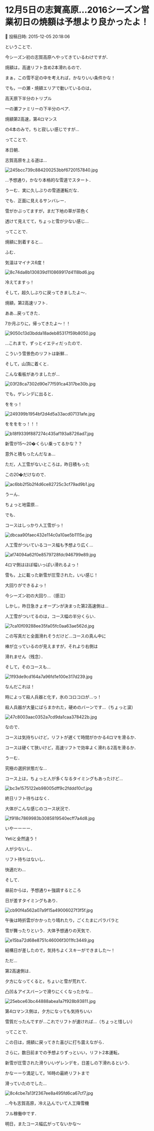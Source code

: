 # 12月5日の志賀高原…2016シーズン営業初日の焼額は予想より良かったよ！

📅 投稿日時: 2015-12-05 20:18:06

ということで．


今シーズン初の志賀高原へやってきているわけですが．





焼額は，高速リフト含め2本滑れるので．


まぁ，この雪不足の中を考えれば，かなりいい条件かな！





でも，一の瀬・焼額エリアで動いているのは，


高天原下半分のトリプル


一の瀬ファミリーの下半分のペア．


焼額第2高速，第4ロマンス


の4本のみで，ちと寂しい感じですが…





ってことで．


本日朝．


志賀高原を上る道は…




![245bcc739c884200253bbf6720157840.jpg](images/245bcc739c884200253bbf6720157840.jpg)




…予想通り，かなり本格的な雪道でスタート．


うーむ．実に久しぶりの雪道運転だな．





でも．正面に見えるサンバレー．


雪がかぶってますが，まだ下地の草が茶色く


透けて見えてて，ちょっと雪が少ない感じ…





ってことで．


焼額に到着すると…


ふむ．


気温はマイナス6度！




![8c74da8b130839d110869917d4118bd6.jpg](images/8c74da8b130839d110869917d4118bd6.jpg)




冷えてますっ！





そして，超久しぶりに戻ってきましたよ～．


焼額，第2高速リフト．


ああ…戻ってきた．


7か月ぶりに，帰ってきたよ～！！




![9050c13d3bdda18adeb85317f59b8050.jpg](images/9050c13d3bdda18adeb85317f59b8050.jpg)




…これまで，ずっとイエティだったので．


こういう雪景色のリフトは新鮮…





そして，山頂に着くと．


こんな看板がありましたが…




![03f28ca7302d90e77f591ca4317be30b.jpg](images/03f28ca7302d90e77f591ca4317be30b.jpg)







でも，ゲレンデに出ると．





ををっ！




![249399b1954bf2d4d5a33acd07131afe.jpg](images/249399b1954bf2d4d5a33acd07131afe.jpg)




ををををっ！！！




![b18f9339f887274c435af193a8726ad7.jpg](images/b18f9339f887274c435af193a8726ad7.jpg)




新雪が15～20�くらい乗ってるかな？？


意外と積もったんだなぁ…





ただ，人工雪がないところは，昨日積もった


この20�だけなので．




![ac6bb2f5b2f4d6ce82725c3cf79ad9b1.jpg](images/ac6bb2f5b2f4d6ce82725c3cf79ad9b1.jpg)




うーん．


ちょっと地雷原…





でも．


コースはしっかり人工雪がっ！




![dbcaa90faec432e114c0a10ae5b1115e.jpg](images/dbcaa90faec432e114c0a10ae5b1115e.jpg)




人工雪がついているコース幅も予想より広く…




![af74094a62f0e8579728fdc946799e89.jpg](images/af74094a62f0e8579728fdc946799e89.jpg)




4ロマ側はほぼ幅いっぱい滑れるよっ！


雪も，上に載った新雪が圧雪された，いい感じ！


大回りができるよっ！


今シーズン初の大回り…（感泣）





しかし，昨日急きょオープンが決まった第2高速側は…


人工雪がついてるのは，コース幅の半分くらい．




![7ca10f09288ee35fa05fc0aa63ae562d.jpg](images/7ca10f09288ee35fa05fc0aa63ae562d.jpg)




この写真だと全面滑れそうだけど…コースの真ん中に


棒が立っているのが見えますが，それより右側は


滑れません（残念）．





そして，そのコースも…




![1f93de9cd164a7a96fd1e100e317d239.jpg](images/1f93de9cd164a7a96fd1e100e317d239.jpg)




なんだこれは！


時によって殺人兵器と化す，氷のコロコロが…っ！


殺人兵器が大量にばらまかれた，硬めのバーンです…（ちょっと涙）




![47c8003aac0352a7cd9da1caa378422b.jpg](images/47c8003aac0352a7cd9da1caa378422b.jpg)







なので．


コースは気持ちいけど，リフトが遅くて時間がかかる4ロマを滑るか．


コースは硬くて狭いけど，高速リフトで効率よく滑れる2高を滑るか．


うーむ．


究極の選択状態だな…





コース上は，ちょっと人が多くなるタイミングもあったけど…




![bc3e1575122eb98005dff9c2fddd10cf.jpg](images/bc3e1575122eb98005dff9c2fddd10cf.jpg)




終日リフト待ちはなく．


大体がこんな感じのコース状況で．




![f918c7869983b3085819540ecff7a4d8.jpg](images/f918c7869983b3085819540ecff7a4d8.jpg)




いやーーーー．


Yetiと全然違う！


人が少ないし．


リフト待ちはないし．


快適だわ…





そして．


昼前からは，予想通り←強調するところ


日が差すタイミングもあり．




![cb90f4a562a07a9f15a49006027f3f5f.jpg](images/cb90f4a562a07a9f15a49006027f3f5f.jpg)







午後は時折雲がかかったり晴れたり，ごくたまにパラパラと


雪が舞ったりという．大体予想通りの天気で．




![e15ba72d68e8751c46006f3011fc3449.jpg](images/e15ba72d68e8751c46006f3011fc3449.jpg)




結構日が差したので，気持ちよくスキーができました～！





ただ…


第2高速側は．


夕方になってくると，ちょいと雪が荒れて．


凸凹＆アイスバーンで滑りにくくなったかな…




![25ebce63bc44888abea1a7f928b93811.jpg](images/25ebce63bc44888abea1a7f928b93811.jpg)




第4ロマンス側は，夕方になっても気持ちいい


雪質だったんですが…これでリフトが速ければ…（ちょっと惜しい）





ってことで．


この日は，焼額に戻ってきた喜びに打ち震えながら．


さらに，数日前までの予想よりずっといい，リフト2本運転，


新雪が圧雪された滑りいいゲレンデを，日差しの下滑れるという．


かなーーり満足して，16時の最終リフトまで


滑っていたのでした…




![8c4cbe7a13f2367ee8a495fd6ca67cf7.jpg](images/8c4cbe7a13f2367ee8a495fd6ca67cf7.jpg)







…今も志賀高原，冷え込んでいて人工降雪機


フル稼働中です．


明日，またコース幅広がってないかな～
